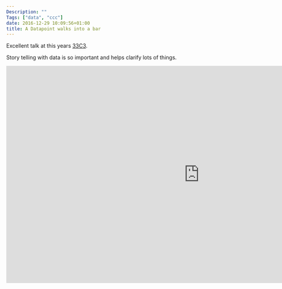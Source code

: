 ```yaml
---
Description: ""
Tags: ["data", "ccc"]
date: 2016-12-29 10:09:56+01:00
title: A Datapoint walks into a bar
---
```


Excellent talk at this years [33C3](https://events.ccc.de/congress/2016/wiki/Main_Pag://events.ccc.de/congress/2016/wiki/Main_Page).

Story telling with data is so important and helps clarify lots of things.

<iframe width="1024" height="576"
src="https://media.ccc.de/v/33c3-7999-a_data_point_walks_into_a_bar/oembed"
frameborder="0" allowfullscreen></iframe>
